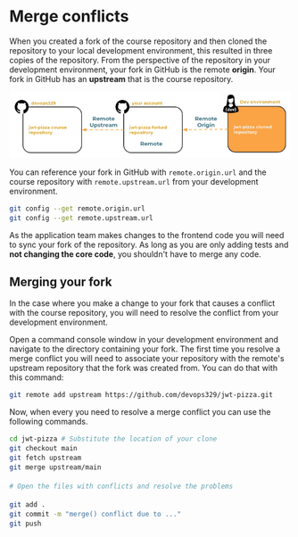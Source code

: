 # Merge conflicts

When you created a fork of the course repository and then cloned the repository to your local development environment, this resulted in three copies of the repository. From the perspective of the repository in your development environment, your fork in GitHub is the remote **origin**. Your fork in GitHub has an **upstream** that is the course repository.

![Repository relationships](repositoryRelationships.png)

You can reference your fork in GitHub with `remote.origin.url` and the course repository with `remote.upstream.url` from your development environment.

```sh
git config --get remote.origin.url
git config --get remote.upstream.url
```

As the application team makes changes to the frontend code you will need to sync your fork of the repository. As long as you are only adding tests and **not changing the core code**, you shouldn't have to merge any code.

## Merging your fork

In the case where you make a change to your fork that causes a conflict with the course repository, you will need to resolve the conflict from your development environment.

Open a command console window in your development environment and navigate to the directory containing your fork. The first time you resolve a merge conflict you will need to associate your repository with the remote's upstream repository that the fork was created from. You can do that with this command:

```sh
git remote add upstream https://github.com/devops329/jwt-pizza.git
```

Now, when every you need to resolve a merge conflict you can use the following commands.

```sh
cd jwt-pizza # Substitute the location of your clone
git checkout main
git fetch upstream
git merge upstream/main

# Open the files with conflicts and resolve the problems

git add .
git commit -m "merge() conflict due to ..."
git push
```
